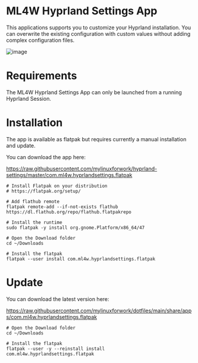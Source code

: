 # ML4W Hyprland Settings App

This applications supports you to customize your Hyprland installation. You can overwrite the existing configuration with custom values without adding complex configuration files.

![image](https://github.com/user-attachments/assets/dd1eb200-ccfe-46d6-8137-de6b10abf0b9)

# Requirements

The ML4W Hyprland Settings App can only be launched from a running Hyprland Session.

# Installation

The app is available as flatpak but requires currently a manual installation and update.

You can download the app here: 

https://raw.githubusercontent.com/mylinuxforwork/hyprland-settings/master/com.ml4w.hyprlandsettings.flatpak

```
# Install Flatpak on your distribution
# https://flatpak.org/setup/

# Add flathub remote
flatpak remote-add --if-not-exists flathub https://dl.flathub.org/repo/flathub.flatpakrepo

# Install the runtime
sudo flatpak -y install org.gnome.Platform/x86_64/47

# Open the Download folder
cd ~/Downloads

# Install the flatpak
flatpak --user install com.ml4w.hyprlandsettings.flatpak
```

# Update

You can download the latest version here: 

https://raw.githubusercontent.com/mylinuxforwork/dotfiles/main/share/apps/com.ml4w.hyprlandsettings.flatpak

```
# Open the Download folder
cd ~/Downloads

# Install the flatpak
flatpak --user -y --reinstall install com.ml4w.hyprlandsettings.flatpak
```
